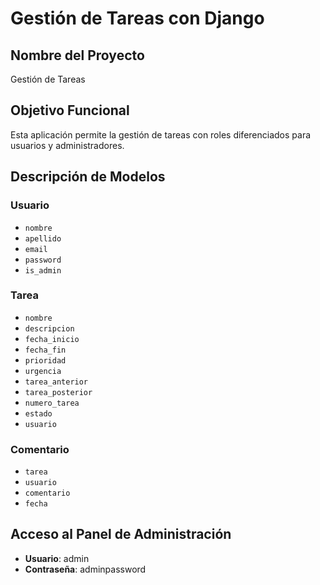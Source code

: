 # Gestión de Tareas con Django

## Nombre del Proyecto
Gestión de Tareas

## Objetivo Funcional
Esta aplicación permite la gestión de tareas con roles diferenciados para usuarios y administradores.

## Descripción de Modelos

### Usuario
- `nombre`
- `apellido`
- `email`
- `password`
- `is_admin`

### Tarea
- `nombre`
- `descripcion`
- `fecha_inicio`
- `fecha_fin`
- `prioridad`
- `urgencia`
- `tarea_anterior`
- `tarea_posterior`
- `numero_tarea`
- `estado`
- `usuario`

### Comentario
- `tarea`
- `usuario`
- `comentario`
- `fecha`

## Acceso al Panel de Administración
- **Usuario**: admin
- **Contraseña**: adminpassword
